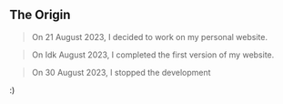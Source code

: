 
## The Origin
> On 21 August 2023, I decided to work on my personal website.

> On Idk August 2023, I completed the first version of my website.

> On 30 August 2023, I stopped the development

:)

